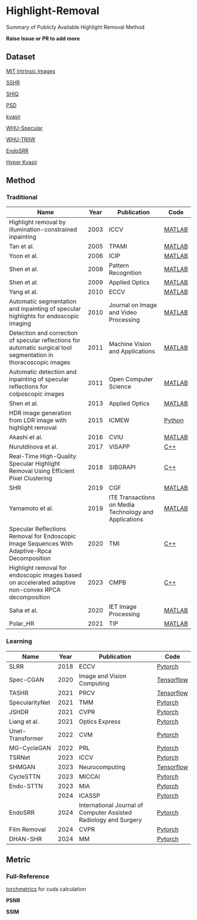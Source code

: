 # Highlight-Removal
Summary of Publicly Available Highlight Removal Method

**Raise Issue or PR to add more**

## Dataset

[MIT Intrinsic Images](https://www.cs.toronto.edu/~rgrosse/intrinsic/)

[SSHR](https://github.com/fu123456/TSHRNet)

[SHIQ](https://github.com/fu123456/SHIQ)

[PSD](https://github.com/jianweiguo/SpecularityNet-PSD)

[kvasir](https://datasets.simula.no/kvasir/)

[WHU-Specular](https://github.com/fu123456/SHDNet)

[WHU-TRIIW](https://github.com/fu123456/SHDNet)

[EndoSRR](https://github.com/Tobyzai/EndoSRR)

[Hyper Kvasir](https://github.com/RemaDaher/CycleSTTN/blob/main/dataset_prep/README.md)

## Method

### Traditional

| Name                                                         | Year | Publication                                           | Code                                                         |
| ------------------------------------------------------------ | ---- | ----------------------------------------------------- | ------------------------------------------------------------ |
| Highlight removal by illumination-constrained inpainting     | 2003 | ICCV                                                  | [MATLAB](https://github.com/Kanvases/Highlight-Removal-by-Illumination-Constrained-Inpainting) |
| Tan et al.                                                   | 2005 | TPAMI                                                 | [MATLAB](https://github.com/vitorsr/SIHR)                    |
| Yoon et al.                                                  | 2006 | ICIP                                                  | [MATLAB](https://github.com/vitorsr/SIHR)                    |
| Shen et al.                                                  | 2008 | Pattern Recognition                                   | [MATLAB](https://github.com/vitorsr/SIHR)                    |
| Shen et al.                                                  | 2009 | Applied Optics                                        | [MATLAB](https://github.com/vitorsr/SIHR)                    |
| Yang et al.                                                  | 2010 | ECCV                                                  | [MATLAB](https://github.com/vitorsr/SIHR)                    |
| Automatic segmentation and inpainting of specular highlights for endoscopic imaging | 2010 | Journal on Image and Video Processing                 | [MATLAB](https://github.com/jiemojiemo/some_specular_detection_and_inpainting_methods_for_endoscope_image) |
| Detection and correction of specular reflections for automatic surgical tool segmentation in thoracoscopic images | 2011 | Machine Vision and Applications                       | [MATLAB](https://github.com/jiemojiemo/some_specular_detection_and_inpainting_methods_for_endoscope_image) |
| Automatic detection and inpainting of specular reflections for colposcopic images | 2011 | Open Computer Science                                 | [MATLAB](https://github.com/jiemojiemo/some_specular_detection_and_inpainting_methods_for_endoscope_image) |
| Shen et al.                                                  | 2013 | Applied Optics                                        | [MATLAB](https://github.com/vitorsr/SIHR)                    |
| HDR image generation from LDR image with highlight removal   | 2015 | ICMEW                                                 | [Python](https://github.com/EthanWooo/Huo15)                 |
| Akashi et al.                                                | 2016 | CVIU                                                  | [MATLAB](https://github.com/vitorsr/SIHR)                    |
| Nurutdinova et al.                                           | 2017 | VISAPP                                                | [C++](https://github.com/AlexandraPapadaki/Specularity-Shadow-and-Occlusion-Removal-for-Planar-Objects-in-Stereo-Case) |
| Real-Time High-Quality Specular Highlight Removal Using Efficient Pixel Clustering | 2018 | SIBGRAPI                                              | [C++](https://github.com/MarcioCerqueira/RealTimeSpecularHighlightRemoval) |
| SHR                                                          | 2019 | CGF                                                   | [MATLAB](https://github.com/fu123456/Specular_highlight_removal_for_real_world_images) |
| Yamamoto et al.                                              | 2019 | ITE Transactions on Media Technology and Applications | [MATLAB](https://github.com/vitorsr/SIHR)                    |
| Specular Reflections Removal for Endoscopic Image Sequences With Adaptive-Rpca Decomposition | 2020 | TMI                                                   | [C++](https://github.com/CXH-Research/Highlight-Removal/tree/main/Highlight-Removal) |
| Highlight removal for endoscopic images based on accelerated adaptive non-convex RPCA decomposition | 2023 | CMPB                                                  | [C++](https://github.com/CXH-Research/Highlight-Removal/tree/main/Highlight-Removal) |
| Saha et al.                                                  | 2020 | IET Image Processing                                  | [MATLAB](https://github.com/7ZFG1/Combining-Highlight-Re-moval-and-Lowlight-Image-Enhancement-Technique-for-HDR-like-Image-Generation-) |
| Polar_HR                                                     | 2021 | TIP                                                   | [MATLAB](https://github.com/wsj890411/Polar_HR)              |

### Learning

| Name             | Year | Publication                                                  | Code                                                         |
| ---------------- | ---- | ------------------------------------------------------------ | ------------------------------------------------------------ |
| SLRR             | 2018 | ECCV                                                         | [Pytorch](https://github.com/dingguanglei/SLRR-SparseAndLowRankReflectionModel) |
| Spec-CGAN        | 2020 | Image and Vision Computing                                   | [Tensorflow](https://github.com/msiraj83/SPEC-CGAN)          |
| TASHR            | 2021 | PRCV                                                         | [Tensorflow](https://github.com/weizequan/TASHR)             |
| SpecularityNet   | 2021 | TMM                                                          | [Pytorch](https://github.com/jianweiguo/SpecularityNet-PSD)  |
| JSHDR            | 2021 | CVPR                                                         | [Pytorch](https://github.com/fu123456/SHIQ)                  |
| Liang et al.     | 2021 | Optics Express                                               | [Pytorch](https://github.com/Deepyanyuan/FaceIntrinsicDecomposition) |
| Unet-Transformer | 2022 | CVM                                                          | [Pytorch](https://github.com/hzfengfengxia/specularityRemoval) |
| MG-CycleGAN      | 2022 | PRL                                                          | [Pytorch](https://github.com/hootoon/MG-Cycle-GAN)           |
| TSRNet           | 2023 | ICCV                                                         | [Pytorch](https://github.com/fu123456/TSHRNet)               |
| SHMGAN           | 2023 | Neurocomputing                                               | [Tensorflow](https://github.com/Atif-Anwer/SHMGAN)           |
| CycleSTTN        | 2023 | MICCAI                                                       | [Pytorch](https://github.com/RemaDaher/CycleSTTN)            |
| Endo-STTN        | 2023 | MIA                                                          | [Pytorch](https://github.com/endomapper/Endo-STTN)           |
|                  | 2024 | ICASSP                                                       | [Pytorch](https://github.com/LittleFocus2201/ICASSP2024)     |
| EndoSRR          | 2024 | International Journal of Computer Assisted Radiology and Surgery | [Pytorch](https://github.com/Tobyzai/EndoSRR)                |
| Film Removal     | 2024 | CVPR                                                         | [Pytorch](https://github.com/jqtangust/filmremoval)          |
| DHAN-SHR         | 2024 | MM                                                           | [Pytorch](https://github.com/CXH-Research/DHAN-SHR)          |

## Metric

### Full-Reference

[torchmetrics](https://github.com/Lightning-AI/torchmetrics) for cuda calculation

**PSNR**

**SSIM**
